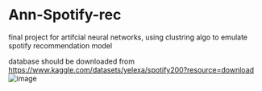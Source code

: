 # Ann-Spotify-rec
final project for artifcial neural networks, using clustring algo to emulate spotify recommendation model  

database should be downloaded from 
https://www.kaggle.com/datasets/yelexa/spotify200?resource=download
![image](https://github.com/haithamexe/Ann-Spotify-rec/assets/77806955/bbc11ade-4e55-428b-985f-6754a362895b)
